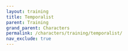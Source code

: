 ```yaml
---
layout: training
title: Temporalist
parent: Training
grand_parent: Characters
permalink: /characters/training/temporalist/
nav_exclude: true
---
```

